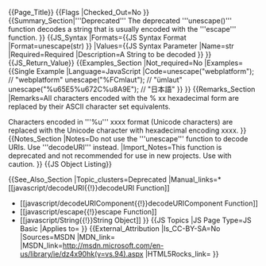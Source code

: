 {{Page_Title}}
{{Flags
|Checked_Out=No
}}
{{Summary_Section|'''Deprecated'''
The deprecated '''unescape()''' function decodes a string that is usually encoded with the '''escape''' function.
}}
{{JS_Syntax
|Formats={{JS Syntax Format
|Format=unescape(str)
}}
|Values={{JS Syntax Parameter
|Name=str
|Required=Required
|Description=A String to be decoded
}}
}}
{{JS_Return_Value}}
{{Examples_Section
|Not_required=No
|Examples={{Single Example
|Language=JavaScript
|Code=unescape("webplatform"); // "webplatform"
unescape("%FCmlaut"); // "ümlaut"
unescape("%u65E5%u672C%u8A9E"); // "日本語"
}}
}}
{{Remarks_Section
|Remarks=All characters encoded with the % xx hexadecimal form are replaced by their ASCII character set equivalents.

Characters encoded in '''%u''' xxxx format (Unicode characters) are replaced with the Unicode character with hexadecimal encoding xxxx.
}}
{{Notes_Section
|Notes=Do not use the '''unescape''' function to decode URIs. Use '''decodeURI''' instead.
|Import_Notes=This function is deprecated and not recommended for use in new projects. Use with caution.
}}
{{JS Object Listing}}

{{See_Also_Section
|Topic_clusters=Deprecated
|Manual_links=* [[javascript/decodeURI{{!}}decodeURI Function]]
* [[javascript/decodeURIComponent{{!}}decodeURIComponent Function]]
* [[javascript/escape{{!}}escape Function]]
* [[javascript/String{{!}}String Object]]
}}
{{JS Topics
|JS Page Type=JS Basic
|Applies to=
}}
{{External_Attribution
|Is_CC-BY-SA=No
|Sources=MSDN
|MDN_link=
|MSDN_link=http://msdn.microsoft.com/en-us/library/ie/dz4x90hk(v=vs.94).aspx
|HTML5Rocks_link=
}}